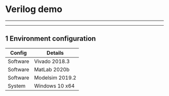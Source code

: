# Verilog demo
***
***
## 1 Environment configuration

| Config   | Details       |
| -------- | ------------- |
| Software | Vivado 2018.3 |
| Software | MatLab 2020b |
| Software | Modelsim 2019.2 |
| System   | Windows 10 x64   |
